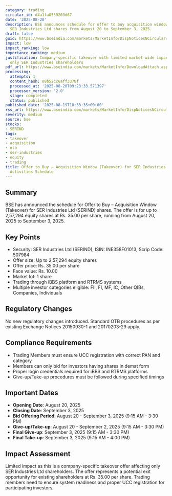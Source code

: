 ```yaml
---
category: trading
circular_id: d4a1fa8539203d67
date: '2025-08-20'
description: BSE announces schedule for offer to buy acquisition window takeover of
  SER Industries Ltd shares from August 20 to September 3, 2025.
draft: false
guid: https://www.bseindia.com/markets/MarketInfo/DispNoticesNCirculars.aspx?Noticeid={F002F3D7-127A-49E0-B059-0DD45B992DF9}&noticeno=20250820-1&dt=08/20/2025&icount=1&totcount=8&flag=0
impact: low
impact_ranking: low
importance_ranking: medium
justification: Company-specific takeover with limited market-wide impact, affects
  only SER Industries shareholders
pdf_url: https://www.bseindia.com/markets/MarketInfo/DownloadAttach.aspx?id=20250820-1&attachedId=
processing:
  attempts: 1
  content_hash: 08b52cc6aff3378f
  processed_at: '2025-08-20T09:23:33.571397'
  processor_version: '2.0'
  stage: completed
  status: published
published_date: '2025-08-19T18:53:35+00:00'
rss_url: https://www.bseindia.com/markets/MarketInfo/DispNoticesNCirculars.aspx?Noticeid={F002F3D7-127A-49E0-B059-0DD45B992DF9}&noticeno=20250820-1&dt=08/20/2025&icount=1&totcount=8&flag=0
severity: medium
source: bse
stocks:
- SERIND
tags:
- takeover
- acquisition
- otb
- ser-industries
- equity
- trading
title: Offer to Buy – Acquisition Window (Takeover) for SER Industries Ltd - Live
  Activities Schedule
---
```


## Summary

BSE has announced the schedule for Offer to Buy – Acquisition Window (Takeover) for SER Industries Ltd (SERIND) shares. The offer is for up to 2,57,294 equity shares at Rs. 35.00 per share, running from August 20, 2025 to September 3, 2025.

## Key Points

- Security: SER Industries Ltd (SERIND), ISIN: INE358F01013, Scrip Code: 507984
- Offer size: Up to 2,57,294 equity shares
- Offer price: Rs. 35.00 per share
- Face value: Rs. 10.00
- Market lot: 1 share
- Trading through iBBS platform and RTRMS systems
- Multiple investor categories eligible: FII, FI, MF, IC, Other QIBs, Companies, Individuals

## Regulatory Changes

No new regulatory changes introduced. Standard OTB procedures as per existing Exchange Notices 20150930-1 and 20170203-29 apply.

## Compliance Requirements

- Trading Members must ensure UCC registration with correct PAN and category
- Members can only bid for investors having shares in demat form
- Proper login credentials required for iBBS and RTRMS platforms
- Give-up/Take-up procedures must be followed during specified timings

## Important Dates

- **Opening Date**: August 20, 2025
- **Closing Date**: September 3, 2025
- **Bid Offering Period**: August 20 - September 3, 2025 (9:15 AM - 3:30 PM)
- **Give-up/Take-up**: August 20 - September 2, 2025 (9:15 AM - 3:30 PM)
- **Final Give-up**: September 3, 2025 (9:15 AM - 3:30 PM)
- **Final Take-up**: September 3, 2025 (9:15 AM - 4:00 PM)

## Impact Assessment

Limited impact as this is a company-specific takeover offer affecting only SER Industries Ltd shareholders. The offer represents a potential exit opportunity for existing shareholders at Rs. 35.00 per share. Trading members need to ensure system readiness and proper UCC registration for participating investors.